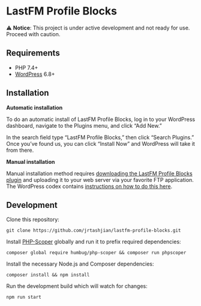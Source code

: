 # LastFM Profile Blocks

⚠️ **Notice**: This project is under active development and not ready for use. Proceed with caution.

## Requirements

- PHP 7.4+
- [WordPress](http://wordpress.org/) 6.8+

## Installation

**Automatic installation**

To do an automatic install of LastFM Profile Blocks, log in to your WordPress dashboard, navigate to the Plugins menu, and click “Add New.”

In the search field type “LastFM Profile Blocks,” then click “Search Plugins.” Once you’ve found us, you can click “Install Now” and WordPress will take it from there.

**Manual installation**

Manual installation method requires [downloading the LastFM Profile Blocks plugin](https://wordpress.org/plugins/lastfm-profile-blocks) and uploading it to your web server via your favorite FTP application. The WordPress codex contains [instructions on how to do this here](https://wordpress.org/support/article/managing-plugins/#manual-plugin-installation).

## Development

Clone this repository:
```
git clone https://github.com/jrtashjian/lastfm-profile-blocks.git
```

Install [PHP-Scoper](https://github.com/humbug/php-scoper) globally and run it to prefix required dependencies:
```
composer global require humbug/php-scoper && composer run phpscoper
```

Install the necessary Node.js and Composer dependencies:
```
composer install && npm install
```

Run the development build which will watch for changes:
```
npm run start
```